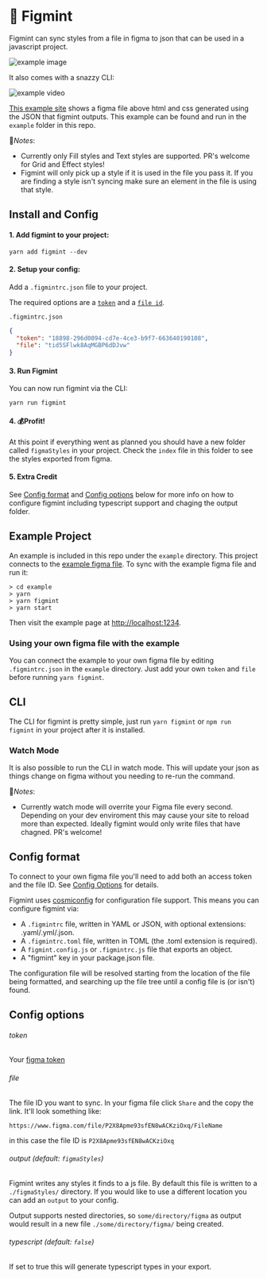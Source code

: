 # 🍃 Figmint

Figmint can sync styles from a file in figma to json that can be used in a javascript project.

![example image](https://cl.ly/c83a5bd33aeb/Frame.png)

It also comes with a snazzy CLI:

![example video](https://cl.ly/7edbcba03eb2/Screen%20Recording%202019-08-15%20at%2008.43%20PM.gif)

[This example site](https://tiltshift.github.io/figmint/) shows a figma file above html and css generated using the JSON that figmint outputs. This example can be found and run in the `example` folder in this repo.

🚨*Notes*:

- Currently only Fill styles and Text styles are supported. PR's welcome for Grid and Effect styles!
- Figmint will only pick up a style if it is used in the file you pass it. If you are finding a style isn't syncing make sure an element in the file is using that style.

## Install and Config

#### 1. Add figmint to your project:

```
yarn add figmint --dev
```

#### 2. Setup your config:

Add a `.figmintrc.json` file to your project.

The required options are a [`token`](https://www.figma.com/developers/docs#access-tokens) and a [`file id`](#file).

`.figmintrc.json`

```json
{
  "token": "18898-296d0094-cd7e-4ce3-b9f7-663640190108",
  "file": "tid5SFlwk8AqMGBP6dDJvw"
}
```

#### 3. Run Figmint

You can now run figmint via the CLI:

```
yarn run figmint
```

#### 4. 💰Profit!

At this point if everything went as planned you should have a new folder called `figmaStyles` in your project. Check the `index` file in this folder to see the styles exported from figma.

#### 5. Extra Credit

See [Config format](#config-format) and [Config options](#config-options) below for more info on how to configure figmint including typescript support and chaging the output folder.

## Example Project

An example is included in this repo under the `example` directory. This project connects to the [example figma file](https://www.figma.com/file/tid5SFlwk8AqMGBP6dDJvw). To sync with the example figma file and run it:

```
> cd example
> yarn
> yarn figmint
> yarn start
```

Then visit the example page at [http://localhost:1234](http://localhost:1234).

### Using your own figma file with the example

You can connect the example to your own figma file by editing `.figmintrc.json` in the `example` directory. Just add your own `token` and `file` before running `yarn figmint`.

## CLI

The CLI for figmint is pretty simple, just run `yarn figmint` or `npm run figmint` in your project after it is installed.

### Watch Mode

It is also possible to run the CLI in watch mode. This will update your json as things change on figma without you needing to re-run the command.

🚨*Notes*:

- Currently watch mode will overrite your Figma file every second. Depending on your dev enviroment this may cause your site to reload more than expected. Ideally figmint would only write files that have chagned. PR's welcome!

## Config format

To connect to your own figma file you'll need to add both an access token and the file ID. See [Config Options](#config-options) for details.

Figmint uses [cosmiconfig](https://github.com/davidtheclark/cosmiconfig) for configuration file support. This means you can configure figmint via:

- A `.figmintrc` file, written in YAML or JSON, with optional extensions: .yaml/.yml/.json.
- A `.figmintrc.toml` file, written in TOML (the .toml extension is required).
- A `figmint.config.js` or `.figmintrc.js` file that exports an object.
- A "figmint" key in your package.json file.

The configuration file will be resolved starting from the location of the file being formatted, and searching up the file tree until a config file is (or isn't) found.

## Config options

###### token

Your [figma token](https://www.figma.com/developers/docs#access-tokens)

###### file

The file ID you want to sync. In your figma file click `Share` and the copy the link. It'll look something like:

```
https://www.figma.com/file/P2X8Apme93sfEN8wACKziOxq/FileName
```

in this case the file ID is `P2X8Apme93sfEN8wACKziOxq`

###### output (default: `figmaStyles`)

Figmint writes any styles it finds to a js file. By default this file is written to a `./figmaStyles/` directory. If you would like to use a different location you can add an `output` to your config.

Output supports nested directories, so `some/directory/figma` as output would result in a new file `./some/directory/figma/` being created.

###### typescript (default: `false`)

If set to true this will generate typescript types in your export.
